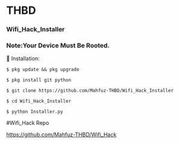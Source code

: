 # THBD
### Wifi_Hack_Installer
### Note:Your Device Must Be Rooted.
  
   🤟 Installation:

```
$ pkg update && pkg upgrade

$ pkg install git python

$ git clone https://github.com/Mahfuz-THBD/Wifi_Hack_Installer

$ cd Wifi_Hack_Installer

$ python Installer.py
```
#Wifi_Hack Repo

https://github.com/Mahfuz-THBD/Wifi_Hack
